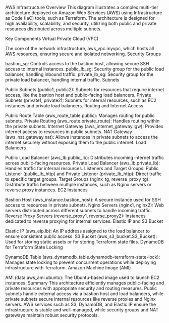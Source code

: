 AWS Infrastructure Overview
This diagram illustrates a complex multi-tier architecture deployed on Amazon Web Services (AWS) using Infrastructure as Code (IaC) tools, such as Terraform. The architecture is designed for high availability, scalability, and security, utilizing both public and private resources distributed across multiple subnets.

Key Components
Virtual Private Cloud (VPC)

The core of the network infrastructure, aws_vpc.myvpc, which hosts all AWS resources, ensuring secure and isolated networking.
Security Groups

bastion_sg: Controls access to the bastion host, allowing secure SSH access to internal instances.
public_lb_sg: Security group for the public load balancer, handling inbound traffic.
private_lb_sg: Security group for the private load balancer, handling internal traffic.
Subnets

Public Subnets (public1, public2): Subnets for resources that require internet access, like the bastion host and public-facing load balancers.
Private Subnets (private1, private2): Subnets for internal resources, such as EC2 instances and private load balancers.
Routing and Internet Access

Public Route Table (aws_route_table.public): Manages routing for public subnets.
Private Routing (aws_route.private_route): Handles routing within the private subnets.
Internet Gateway (aws_internet_gateway.igw): Provides internet access to resources in public subnets.
NAT Gateway (aws_nat_gateway.nat): Allows instances in private subnets to access the internet securely without exposing them to the public internet.
Load Balancers

Public Load Balancer (aws_lb.public_lb): Distributes incoming internet traffic across public-facing resources.
Private Load Balancer (aws_lb.private_lb): Handles traffic for internal resources.
Listeners and Target Groups:
Public Listener (public_lb_http) and Private Listener (private_lb_http): Direct traffic to specific target groups.
Target Groups (nginx_tg, reverse_proxy_tg): Distribute traffic between multiple instances, such as Nginx servers or reverse proxy instances.
EC2 Instances

Bastion Host (aws_instance.bastion_host): A secure instance used for SSH access to resources in private subnets.
Nginx Servers (nginx1, nginx2): Web servers distributed across different subnets to handle incoming traffic.
Reverse Proxy Servers (reverse_proxy1, reverse_proxy2): Instances dedicated to reverse proxying for internal services.
Elastic IP and S3 Bucket

Elastic IP (aws_eip.lb): An IP address assigned to the load balancer to ensure consistent public access.
S3 Bucket (aws_s3_bucket.S3_Bucket): Used for storing static assets or for storing Terraform state files.
DynamoDB for Terraform State Locking

DynamoDB Table (aws_dynamodb_table.dynamodb-terraform-state-lock): Manages state locking to prevent concurrent operations while deploying infrastructure with Terraform.
Amazon Machine Image (AMI)

AMI (data.aws_ami.ubuntu): The Ubuntu-based image used to launch EC2 instances.
Summary
This architecture efficiently manages public-facing and private resources with appropriate security and routing measures. Public subnets handle external access via a bastion host and load balancers, while private subnets secure internal resources like reverse proxies and Nginx servers. AWS services such as S3, DynamoDB, and Elastic IP ensure the infrastructure is stable and well-managed, while security groups and NAT gateways maintain robust security protocols.
